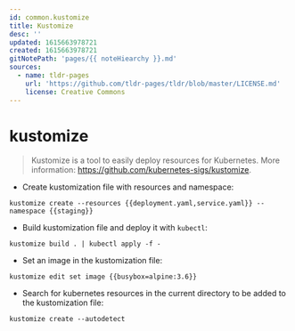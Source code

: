 ```yaml
---
id: common.kustomize
title: Kustomize
desc: ''
updated: 1615663978721
created: 1615663978721
gitNotePath: 'pages/{{ noteHiearchy }}.md'
sources:
  - name: tldr-pages
    url: 'https://github.com/tldr-pages/tldr/blob/master/LICENSE.md'
    license: Creative Commons
---
```

# kustomize

> Kustomize is a tool to easily deploy resources for Kubernetes.
> More information: <https://github.com/kubernetes-sigs/kustomize>.

- Create kustomization file with resources and namespace:

`kustomize create --resources {{deployment.yaml,service.yaml}} --namespace {{staging}}`

- Build kustomization file and deploy it with `kubectl`:

`kustomize build . | kubectl apply -f -`

- Set an image in the kustomization file:

`kustomize edit set image {{busybox=alpine:3.6}}`

- Search for kubernetes resources in the current directory to be added to the kustomization file:

`kustomize create --autodetect`

